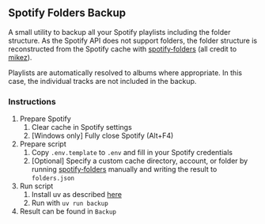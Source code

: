 ## Spotify Folders Backup

A small utility to backup all your Spotify playlists including the folder structure.
As the Spotify API does not support folders, the folder structure is reconstructed from the Spotify cache with [spotify‑folders](https://github.com/mikez/spotify-folders)
(all credit to [mikez](https://github.com/mikez)).

Playlists are automatically resolved to albums where appropriate.
In this case, the individual tracks are not included in the backup.

### Instructions
1. Prepare Spotify
   1. Clear cache in Spotify settings
   2. [Windows only] Fully close Spotify (Alt+F4)
2. Prepare script
   1. Copy `.env.template` to `.env` and fill in your Spotify credentials
   2. [Optional] Specify a custom cache directory, account, or folder
   by running [spotify‑folders](https://github.com/mikez/spotify-folders) manually
   and writing the result to `folders.json`
3. Run script
   1. Install uv as described
      [here](https://docs.astral.sh/uv/getting-started/installation/)
   2. Run with `uv run backup`
4. Result can be found in `Backup`
